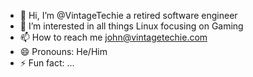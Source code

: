 - 👋 Hi, I’m @VintageTechie a retired software engineer
- 👀 I’m interested in all things Linux focusing on Gaming 
- 📫 How to reach me john@vintagetechie.com
- 😄 Pronouns: He/Him
- ⚡ Fun fact: ...

<!---
VintageTechie/VintageTechie is a ✨ special ✨ repository because its `README.md` (this file) appears on your GitHub profile.
You can click the Preview link to take a look at your changes.
--->
